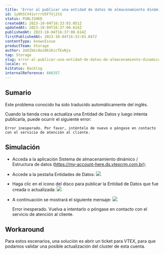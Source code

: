 ```yaml
---
title: 'Error al publicar una entidad de datos de almacenamiento dinámico'
id: 1yNh5CV41vrrrU5F7Vj2tG
status: PUBLISHED
createdAt: 2023-10-04T16:33:03.051Z
updatedAt: 2023-10-04T16:37:00.614Z
publishedAt: 2023-10-04T16:37:00.614Z
firstPublishedAt: 2023-10-04T16:33:03.847Z
contentType: knownIssue
productTeam: Storage
author: 2mXZkbi0oi061KicTExNjo
tag: Storage
slug: error-al-publicar-una-entidad-de-datos-de-almacenamiento-dinamico
locale: es
kiStatus: Backlog
internalReference: 666357
---
```


## Sumario

<div class="alert alert-info">
  <p>Este problema conocido ha sido traducido automáticamente del inglés.</p>
</div>


Cuando la tienda crea o actualiza una Entidad de Datos y luego intenta publicarla, puede ocurrir el siguiente error:


    Error inesperado. Por favor, inténtelo de nuevo o póngase en contacto con el servicio de atención al cliente.




## Simulación



- Acceda a la aplicación Sistema de almacenamiento dinámico / Estructura de datos (https://my-account-here.ds.vtexcrm.com.br);
- Accede a la pestaña Entidades de Datos:
 ![](https://vtexhelp.zendesk.com/attachments/token/65UPKYKl3vuaeweF46K91bpI5/?name=image.png)

- Haga clic en el icono del disco para publicar la Entidad de Datos que fue creada o actualizada:
 ![](https://vtexhelp.zendesk.com/attachments/token/C1nUZnpG8lmDWOL8wrXRBiGj0/?name=image.png)

- A continuación se mostrará el siguiente mensaje:
 ![](https://vtexhelp.zendesk.com/attachments/token/DFKVanOk3noBMaN8aBd6CQssp/?name=image.png)

    Error inesperado. Vuelva a intentarlo o póngase en contacto con el servicio de atención al cliente.




## Workaround


Para estos escenarios, una solución es abrir un ticket para VTEX, para que podamos validar una posible actualización del cluster de esta cuenta.




